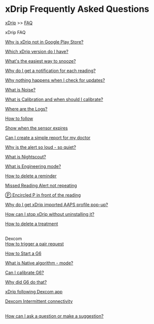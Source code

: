 # xDrip Frequently Asked Questions  
[xDrip](../README.md) >> [FAQ](./FAQ_page)  
  
xDrip FAQ  
  
[Why is xDrip not in Google Play Store?](./App-store)  

[Which xDrip version do I have?](./xDrip-Version)  

[What's the easiest way to snooze?](./Snooze)  

[Why do I get a notification for each reading?](./Frequent_notifications)  

[Why nothing happens when I check for updates?](./NoUpdate)  

[What is Noise?](./Noise)  

[What is Calibration and when should I calibrate?](./Calibration)  

[Where are the Logs?](./Logs)  

[How to follow](./How-to-follow)  

[Show when the sensor expires](./Sensor-Expiry)  

[Can I create a simple report for my doctor](./Report)  

[Why is the alert so loud - so quiet?](./Ascending-volume-profile)  

[What is Nightscout?](./Nightscout)  

[What is Engineering mode?](./Engineering-Mode)  

[How to delete a reminder](./Delete-Reminder)  

[Missed Reading Alert not repeating](./MissedSignalAlert)  

[&#x24c5; Encircled P in front of the reading](./P_in_Circle)  

[Why do I get xDrip imported AAPS profile pop-up?](./AAPS_ProfileImportNotification)  

[How can I stop xDrip without uninstalling it?](./Stop-xDrip)  

[How to delete a treatment](./Delete_Treatment)  
<br/>  
  
Dexcom  
[How to trigger a pair request](./MissedPairRequest)  

[How to Start a G6](./Starting-G6)  

[What is Native algorithm - mode?](./Native-Algorithm)  

[Can I calibrate G6?](./Calibrate-G6)  

[Why did G6 do that?](./What-not-to-do)  

[xDrip following Dexcom app](./DexcomAppxDrip)  

[Dexcom Intermittent connectivity](./Intermittent)  
<br/>  
  
[How can I ask a question or make a suggestion?](./Contact)    
